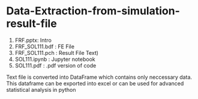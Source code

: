 # Data-Extraction-from-simulation-result-file
1. FRF.pptx: Intro
2. FRF_SOL111.bdf : FE File
3. FRF_SOL111.pch : Result File Text)
4. SOL111.ipynb : Jupyter notebook
5. SOL111.pdf : .pdf version of code

Text file is converted into DataFrame which contains only neccessary data.
This dataframe can be exported into excel or can be used for advanced statistical analysis in python
